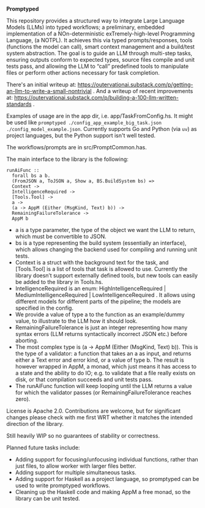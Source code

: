**Promptyped**

This repository provides a structured way to integrate Large Language Models (LLMs) into typed workflows; a preliminary, embedded implementation of a NOn-deterministic exTremely-high-level Programming Language, (a NOTPL). It achieves this via typed prompts/responses, tools (functions the model can call), smart context management and a build/test system abstraction. The goal is to guide an LLM through multi-step tasks, ensuring outputs conform to expected types, source files compile and unit tests pass, and allowing the LLM to “call” predefined tools to manipulate files or perform other actions necessary for task completion.

There's an initial writeup at: https://outervationai.substack.com/p/getting-an-llm-to-write-a-small-nontrivial . And a writeup of recent improvements at: https://outervationai.substack.com/p/building-a-100-llm-written-standards .

Examples of usage are in the app dir, i.e. app/TaskFromConfig.hs. It might be used like `promptyped ./config_app_example_big_task.json ./config_model_example.json`. Currently supports Go and Python (via `uv`) as project languages, but the Python support isn't well tested.

The workflows/prompts are in src/PromptCommon.has.

The main interface to the library is the following:

```
runAiFunc ::
  forall bs a b.
  (FromJSON a, ToJSON a, Show a, BS.BuildSystem bs) =>
  Context ->
  IntelligenceRequired ->
  [Tools.Tool] ->
  a ->
  (a -> AppM (Either (MsgKind, Text) b)) ->
  RemainingFailureTolerance ->
  AppM b
```
* a is a type parameter, the type of the object we want the LLM to return, which must be convertible to JSON.
* bs is a type representing the build system (essentially an interface), which allows changing the backend used for compiling and running unit tests. 
* Context is a struct with the background text for the task, and [Tools.Tool] is a list of tools that task is allowed to use. Currently the library doesn’t support externally defined tools, but new tools can easily be added to the library in Tools.hs.
* IntelligenceRequired is an enum: HighIntelligenceRequired | MediumIntelligenceRequired | LowIntelligenceRequired . It allows using different models for different parts of the pipeline; the models are specified in the config.
* We provide a value of type a to the function as an example/dummy value, to illustrate to the LLM how it should look.
* RemainingFailureTolerance is just an integer representing how many syntax errors (LLM returns syntactically incorrect JSON etc.) before aborting.
* The most complex type is (a -> AppM (Either (MsgKind, Text) b)). This is the type of a validator: a function that takes an a as input, and returns either a Text error and error kind, or a value of type b. The result is however wrapped in AppM, a monad, which just means it has access to a state and the ability to do IO; e.g. to validate that a file really exists on disk, or that compilation succeeds and unit tests pass. 
* The runAiFunc function will keep looping until the LLM returns a value for which the validator passes (or RemainingFailureTolerance reaches zero).

License is Apache 2.0. Contributions are welcome, but for significant changes please check with me first WRT whether it matches the intended direction of the library.

Still heavily WIP so no guarantees of stability or correctness.

Planned future tasks include:
* Adding support for focusing/unfocusing individual functions, rather than just files, to allow worker with larger files better.
* Adding support for multiple simultaneous tasks.
* Adding support for Haskell as a project language, so promptyped can be used to write promptyped workflows. 
* Cleaning up the Haskell code and making AppM a free monad, so the library can be unit tested.
